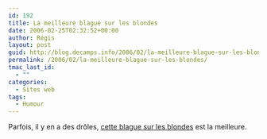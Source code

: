 ```yaml
---
id: 192
title: La meilleure blague sur les blondes
date: 2006-02-25T02:32:52+00:00
author: Régis
layout: post
guid: http://blog.decamps.info/2006/02/la-meilleure-blague-sur-les-blondes/
permalink: /2006/02/la-meilleure-blague-sur-les-blondes/
tmac_last_id:
  - ""
categories:
  - Sites web
tags:
  - Humour
---
```

Parfois, il y en a des drôles, [cette blague sur les blondes](http://www.chezthierry.info/2006/01/06/la-meilleure-blague-sur-les-blondes/) est la meilleure.

